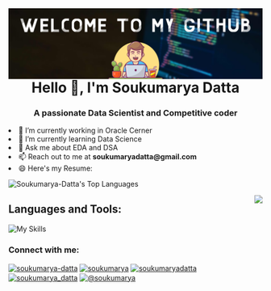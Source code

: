 
<img align="right" src="https://github.com/Soukumarya-Datta/Soukumarya-Datta/blob/main/Banniere-articles-35.png">

<h1 align="center">Hello 👋, I'm Soukumarya Datta</h1>
<h3 align="center">A passionate Data Scientist and Competitive coder</h3>

<!--
**Soukumarya-Datta/Soukumarya-Datta** is a ✨ _special_ ✨ repository because its `README.md` (this file) appears on your GitHub profile.

Here are some ideas to get you started:
-->
<li>🔭 I’m currently working in Oracle Cerner
<li>🌱 I’m currently learning Data Science
<li> 💬 Ask me about EDA and DSA
<li>📫 Reach out to me at <b>soukumaryadatta@gmail.com</b>
<li>😄 Here's my Resume:
<br>

![Soukumarya-Datta's Top Languages](https://github-readme-stats.vercel.app/api/top-langs?username=soukumarya-datta&theme=vue-dark&show_icons=true&locale=en&hide_border=true&layout=compact)

<img align="right" src="https://github-readme-stats.vercel.app/api?username=Soukumarya-Datta&theme=vue-dark&show_icons=true&hide_border=true&count_private=true">

## Languages and Tools:

![My Skills](https://go-skill-icons.vercel.app/api/icons?i=py,numpy,pandas,scipy,matplotlib,seaborn,opencv,tensorflow,sklearn,jupyter,anaconda,sqlite,huggingface,api,html,css,markdown,c,cpp,git,github,postman,rails,ruby&perline=6&theme=dark)

<h3 align="left">Connect with me:</h3>
<p align="left">
<a href="https://linkedin.com/in/soukumarya-datta-974b01185" target="blank"><img align="center" src="https://raw.githubusercontent.com/rahuldkjain/github-profile-readme-generator/master/src/images/icons/Social/linked-in-alt.svg" alt="soukumarya-datta" height="30" width="40" /></a>
<a href="https://kaggle.com/soukumarya" target="blank"><img align="center" src="https://raw.githubusercontent.com/rahuldkjain/github-profile-readme-generator/master/src/images/icons/Social/kaggle.svg" alt="soukumarya" height="30" width="40" /></a>
<a href="https://www.hackerrank.com/soukumaryadatta" target="blank"><img align="center" src="https://raw.githubusercontent.com/rahuldkjain/github-profile-readme-generator/master/src/images/icons/Social/hackerrank.svg" alt="soukumaryadatta" height="30" width="40" /></a>
<a href="https://www.leetcode.com/soukumarya_datta" target="blank"><img align="center" src="https://raw.githubusercontent.com/rahuldkjain/github-profile-readme-generator/master/src/images/icons/Social/leet-code.svg" alt="soukumarya_datta" height="30" width="40" /></a>
<a href="https://www.hackerearth.com/@soukumarya" target="blank"><img align="center" src="https://raw.githubusercontent.com/rahuldkjain/github-profile-readme-generator/master/src/images/icons/Social/hackerearth.svg" alt="@soukumarya" height="30" width="40" /></a>
</p>
